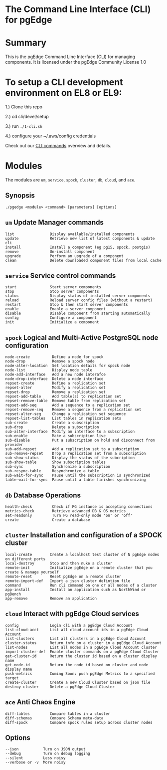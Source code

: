 # The Command Line Interface (CLI) for pgEdge


# Summary
This is the pgEdge Command Line Interface (CLI) for managing components. 
It is licensed under the pgEdge Community License 1.0

# To setup a CLI development environment on EL8 or EL9:

1.) Clone this repo

2.) cd cli/devel/setup

3.) run `./1-cli.sh`

4.) configure your ~/.aws/config credentials


Check out our [CLI commands](https://github.com/pgedge/cli/README.md) overview and details.

# Modules 
The modules are `um`, `service`, `spock`, `cluster`, `db`, `cloud`, and `ace`.  

## Synopsis
    ./pgedge <module> <command> [parameters] [options] 

## `um` Update Manager commands
```
list                Display available/installed components
update              Retrieve new list of latest components & update cli
install             Install a component (eg pg15, spock, postgis)
remove              Un-install component
upgrade             Perform an upgrade of a component
clean               Delete downloaded component files from local cache
```

## `service` Service control commands
```
start               Start server components
stop                Stop server components
status              Display status of installed server components
reload              Reload server config files (without a restart)
restart             Stop & then start server components
enable              Enable a server component
disable             Disable component from starting automatically
config              Configure a component
init                Initialize a component
```

## `spock` Logical and Multi-Active PostgreSQL node configuration
```
node-create          Define a node for spock
node-drop            Remove a spock node
node-alter-location  Set location details for spock node
node-list            Display node table
node-add-interface   Add a new node interafce
node-drop-interface  Delete a node interface
repset-create        Define a replication set
repset-alter         Modify a replication set
repset-drop          Remove a replication set
repset-add-table     Add table(s) to replication set
repset-remove-table  Remove table from replication set
repset-add-seq       Add a sequence to a replication set
repset-remove-seq    Remove a sequence from a replication set
repset-alter-seq     Change a replication set sequence
repset-list-tables   List tables in replication sets
sub-create           Create a subscription
sub-drop             Delete a subscription
sub-alter-interface  Modify an interface to a subscription
sub-enable           Make a subscription live
sub-disable          Put a subscription on hold and disconnect from provider
sub-add-repset       Add a replication set to a subscription
sub-remove-repset    Drop a replication set from a subscription
sub-show-status      Display the status of the subcription
sub-show-table       Show subscription tables
sub-sync             Synchronize a subscription
sub-resync-table     Resynchronize a table
sub-wait-for-sync    Pause until the subscription is synchronized
table-wait-for-sync  Pause until a table finishes synchronizing
```

## `db` Database Operations
```
health-check         Check if PG instance is accepting connections
metrics-check        Retrieve advanced DB & OS metrics
set-readonly         Turn PG read-only mode 'on' or 'off'
create               Create a database
```

## `cluster` Installation and configuration of a SPOCK cluster
```
local-create        Create a localhost test cluster of N pgEdge nodes on different ports
local-destroy       Stop and then nuke a cluster
remote-init         Initialize pgEdge on a remote cluster that you create & manage yourself
remote-reset        Reset pgEdge on a remote cluster
remote-import-def   Import a json cluster defintion file
command             Run cli command on one or all nodes of a cluster
app-install         Install an application such as NorthWind or pgBench
app-remove          Remove an application
```

## `cloud` Interact with pgEdge Cloud services
```
config              Login cli with a pgEdge Cloud Account
list-cloud-acct     List all cloud account ids in a pgEdge Cloud Account
list-clusters       List all clusters in a pgEdge Cloud Account
cluster-status      Return info on a cluster in a pgEdge Cloud Account
list-nodes          List all nodes in a pgEdge Cloud Account cluster
import-cluster-def  Enable cluster commands on a pgEdge Cloud Cluster
get-cluster-id      Return the cluster id based on a cluster display name
get-node-id         Return the node id based on cluster and node display name
push-metrics        Coming Soon: push pgEdge Metrics to a specified target
create-cluster      Create a new Cloud Cluster based on json file
destroy-cluster     Delete a pgEdge Cloud Cluster
```

## `ace` Anti Chaos Engine
```
diff-tables         Compare tables in a cluster
diff-schemas        Compare Schema meta-data
diff-spock          Compare spock rules setup across cluster nodes
```

## Options
```
--json           Turn on JSON output
--debug          Turn on debug logging
--silent         Less noisy
--verbose or -v  More noisy
```
